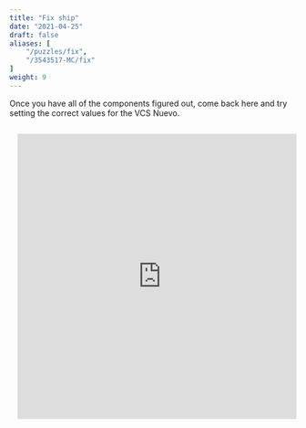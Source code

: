 ```yaml
---
title: "Fix ship"
date: "2021-04-25"
draft: false
aliases: [
    "/puzzles/fix",
    "/3543517-MC/fix"
]
weight: 9
---
```


Once you have all of the components figured out, come back here and try setting the correct values for the VCS Nuevo. 

<!--more-->
<!-- the above comment is to provide a blurb of the puzzle, do not remove -->


<div style="overflow:hidden;">
<iframe  src="https://www.quiz-maker.com/QP7RYQBEW" height="500em" title="W3Schools Free Online Web Tutorials" style="text-align:left; margin:0 auto; width:100%; max-width:824px; padding:1em;  overflow:hidden; border:none;">
</iframe>
</div>
